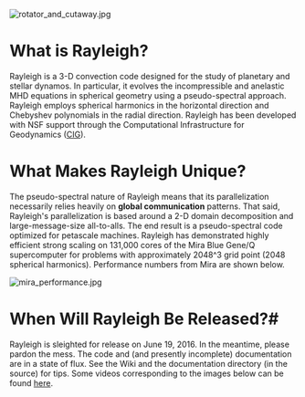 ![rotator_and_cutaway.jpg](https://bitbucket.org/repo/Rp975y/images/1513682443-rotator_and_cutaway.jpg)

# What is Rayleigh? #

Rayleigh is a 3-D convection code designed for the study of planetary and stellar dynamos.  In particular, it evolves the incompressible and anelastic MHD equations in spherical geometry using a pseudo-spectral approach.  Rayleigh employs spherical harmonics in the horizontal direction and Chebyshev polynomials in the radial direction.  Rayleigh has been developed with NSF support through the Computational Infrastructure for Geodynamics ([CIG](https://geodynamics.org/cig/news/newsletters/may-2016/)).

# What Makes Rayleigh Unique? #
The pseudo-spectral nature of Rayleigh means that its parallelization necessarily relies heavily on **global communication** patterns.  That said, Rayleigh's parallelization is based around a 2-D domain decomposition and large-message-size all-to-alls.   The end result is a pseudo-spectral code optimized for petascale machines.  Rayleigh has demonstrated highly efficient strong scaling on  131,000 cores of the Mira Blue Gene/Q supercomputer for problems with approximately 2048^3 grid point (2048 spherical harmonics).  Performance numbers from Mira are shown below.
 
![mira_performance.jpg](https://bitbucket.org/repo/Rp975y/images/3897197863-mira_performance.jpg)


# When Will Rayleigh Be Released?#
Rayleigh is sleighted for release on June 19, 2016.  In the meantime, please pardon the mess.  The code and (and presently incomplete) documentation are in a state of flux.  See the Wiki and the documentation directory (in the source) for tips.  Some videos corresponding to the images below can be found [here](http://www.youtube.com/user/feathern24).